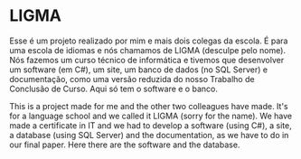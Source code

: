 # LIGMA

Esse é um projeto realizado por mim e mais dois colegas da escola.
É para uma escola de idiomas e nós chamamos de LIGMA (desculpe pelo nome).
Nós fazemos um curso técnico de informática e tivemos que desenvolver um software (em C#), um site, um banco de dados (no SQL Server) 
e documentação, como uma versão reduzida do nosso Trabalho de Conclusão de Curso.
Aqui só tem o software e o banco.

This is a project made for me and the other two colleagues have made.
It's for a language school and we called it LIGMA (sorry for the name).
We have made a certificate in IT and we had to develop a software (using C#), a site, a database (using SQL Server) and the documentation, 
as we have to do in our final paper.
Here there are the software and the database.


